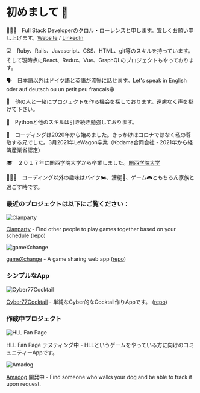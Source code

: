 # 初めまして 👋
💁🏻‍♂️　Full Stack Developerのクロル・ローレンスと申します。宜しくお願い申し上げます。[Website](https://www.lawrence-kroll.com/ "Website") / [LinkedIn](https://www.linkedin.com/in/lawrence-kroll/ "LinkedIn")

💻　Ruby、Rails、Javascript、CSS、HTML、git等のスキルを持っています。そして現時点にReact、Redux、Vue、GraphQLのプロジェクトもやっております。

🗣　日本語以外はドイツ語と英語が流暢に話せます。Let's speak in English oder auf deutsch ou un petit peu français😁

👀　他の人と一緒にプロジェクトを作る機会を探しております。遠慮なく声を掛けて下さい。

🌱　Pythonと他のスキルは引き続き勉強しております。

📖　コーディングは2020年から始めました。きっかけはコロナではなく私の尊敬する兄でした。3月2021年LeWagon卒業（Kodama合同会社・2021年から経済産業省認定）

🎓　２０１７年に関西学院大学から卒業しました。[関西学院大学](https://www.kwansei.ac.jp/index.html "関西学院大学")

👨‍👩‍👦　コーディング以外の趣味はバイク🏍、漕艇🛶、ゲーム🎮ともちろん家族と過ごす時です。

### 最近のプロジェクトは以下にご覧ください：

![Clanparty](https://live.staticflickr.com/65535/50926173206_19d2679393.jpg "Clanparty") 

[Clanparty](http://www.clanparty.net/ "clanparty") - Find other people to play games together based on your schedule ([repo](https://github.com/nikoandpiko/clanparty "clanparty"))

![gameXchange](https://live.staticflickr.com/65535/50911153543_da124cfc24.jpg "gameXchange")

[gameXchange](https://gamexxxchange.herokuapp.com/ "gameXchange") - A game sharing web app ([repo](https://github.com/nikoandpiko/gamexchange))

### シンプルなApp

![Cyber77Cocktail](https://live.staticflickr.com/65535/51135745562_51104ca08c_n.jpg "Cyber77Cocktail")

[Cyber77Cocktail](https://cyber-cocktail-2077.herokuapp.com/ "Cyber77Cocktail") - 単純なCyber的なCocktail作りAppです。 ([repo](https://github.com/DonaldLTB/rails-mister-cocktail))

### 作成中プロジェクト

![HLL Fan Page](https://live.staticflickr.com/65535/51136647973_37ff0252ca_n.jpg "Hll Fan Page")

HLL Fan Page テスティング中 - HLLというゲームをやっている方に向けのコミュニティーAppです。

![Amadog](https://live.staticflickr.com/65535/51136656763_cd606c2e34_n.jpg "Amadog")

[Amadog](https://amadog.herokuapp.com/) 開発中 - Find someone who walks your dog and be able to track it upon request.
